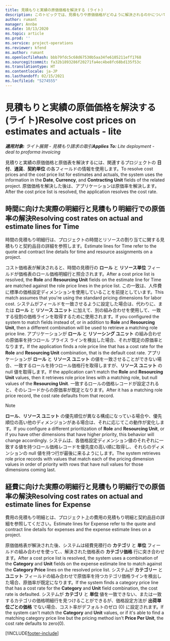 ```yaml
---
title: 見積もりと実績の原価価格を解決する (ライト)
description: このトピックでは、見積もりや原価価格がどのように解決されるのかについて説明します。
author: rumant
manager: Annbe
ms.date: 10/13/2020
ms.topic: article
ms.prod: ''
ms.service: project-operations
ms.reviewer: kfend
ms.author: rumant
ms.openlocfilehash: bbb79fdc5c68d67530b5aa34fe6105211eff1768
ms.sourcegitcommit: fa32b1893286f20271fa4ec4be8fc68bd135f53c
ms.translationtype: HT
ms.contentlocale: ja-JP
ms.lasthandoff: 02/15/2021
ms.locfileid: "5274555"
---
```

# <a name="resolve-cost-prices-on-estimates-and-actuals---lite"></a><span data-ttu-id="b12dd-103">見積もりと実績の原価価格を解決する (ライト)</span><span class="sxs-lookup"><span data-stu-id="b12dd-103">Resolve cost prices on estimates and actuals - lite</span></span>

<span data-ttu-id="b12dd-104">_**適用対象:** ライト展開 - 見積もり請求の取引_</span><span class="sxs-lookup"><span data-stu-id="b12dd-104">_**Applies To:** Lite deployment - deal to proforma invoicing_</span></span>

<span data-ttu-id="b12dd-105">見積りと実績の原価価格と原価表を解決するには、関連するプロジェクトの **日付**、**通貨**、**契約単位** の各フィールドの情報を使用します。</span><span class="sxs-lookup"><span data-stu-id="b12dd-105">To resolve cost prices and the cost price list for estimates and actuals, the system uses the information in the **Date**, **Currency**, and **Contracting Unit** fields of the related project.</span></span> <span data-ttu-id="b12dd-106">原価価格を解決した後は、アプリケーションは原価率を解決します。</span><span class="sxs-lookup"><span data-stu-id="b12dd-106">After the cost price list is resolved, the application resolves the cost rate.</span></span>

## <a name="resolving-cost-rates-on-actual-and-estimate-lines-for-time"></a><span data-ttu-id="b12dd-107">時間に向けた実際の明細行と見積もり明細行での原価率の解決</span><span class="sxs-lookup"><span data-stu-id="b12dd-107">Resolving cost rates on actual and estimate lines for Time</span></span>

<span data-ttu-id="b12dd-108">時間の見積もり明細行は、プロジェクトの時間とリソースの割り当てに関する見積もりと契約品目の詳細を参照します。</span><span class="sxs-lookup"><span data-stu-id="b12dd-108">Estimate lines for Time refer to the quote and contract line details for time and resource assignments on a project.</span></span>

<span data-ttu-id="b12dd-109">コスト価格表が解決されると、時間の見積行の **ロール** と **リソース単位** フィールドが価格表のロール価格明細行と照合されます。</span><span class="sxs-lookup"><span data-stu-id="b12dd-109">After a cost price list is resolved, the **Role** and **Resourcing Unit** fields on the estimate line for Time are matched against the role price lines in the price list.</span></span> <span data-ttu-id="b12dd-110">この一致は、人件費に標準の価格設定ディメンションを使用していることを前提としています。</span><span class="sxs-lookup"><span data-stu-id="b12dd-110">This match assumes that you're using the standard pricing dimensions for labor cost.</span></span> <span data-ttu-id="b12dd-111">システムがフィールドを一致させるように設定した場合は、代わりに、または **ロール** と **リソース ユニット** に加えて、別の組み合わせを使用して、一致する役割の価格ラインを取得するために使用されます。</span><span class="sxs-lookup"><span data-stu-id="b12dd-111">If you configured the system to match fields instead of, or in addition to **Role** and **Resourcing Unit**, then a different combination will be used to retrieve a matching role price line.</span></span> <span data-ttu-id="b12dd-112">アプリケーションが **ロール** と **リソーシング ユニット** の組み合わせの原価率を持つロール プライス ラインを検出した場合、それが既定の原価率となります。</span><span class="sxs-lookup"><span data-stu-id="b12dd-112">If the application finds a role price line that has a cost rate for the **Role** and **Resourcing Unit** combination, that is the default cost rate.</span></span> <span data-ttu-id="b12dd-113">アプリケーションが **ロール** と **リソース ユニット** の値を一致させることができない場合、一致するロールを持つロール価格行を取得しますが、**リソース ユニット** の null 値を取得します。</span><span class="sxs-lookup"><span data-stu-id="b12dd-113">If the application can't match the **Role** and **Resourcing Unit** values, then it retrieves role price lines with a matching role, but null values of the **Resourcing Unit**.</span></span> <span data-ttu-id="b12dd-114">一致するロールの価格レコードが設定されると、そのレコードからの原価率が既定となります。</span><span class="sxs-lookup"><span data-stu-id="b12dd-114">After it has a matching role price record, the cost rate defaults from that record.</span></span> 

> [!NOTE]
> <span data-ttu-id="b12dd-115">**ロール**、**リソース ユニット** の優先順位が異なる構成になっている場合や、優先順位の高い他のディメンジョンがある場合は、それに応じてこの動作が変化します。</span><span class="sxs-lookup"><span data-stu-id="b12dd-115">If you configure a different prioritization of **Role** and **Resourcing Unit**, or if you have other dimensions that have higher priority, this behavior will change accordingly.</span></span> <span data-ttu-id="b12dd-116">システムは、各価格設定ディメンション値のそれぞれに一致する値を持つロール価格レコードを優先度の高い順に取得し、それらのディメンションの null 値を持つ行が最後に来るようにします。</span><span class="sxs-lookup"><span data-stu-id="b12dd-116">The system retrieves role price records with values that match each of the pricing dimension values in order of priority with rows that have null values for those dimensions coming last.</span></span>

## <a name="resolving-cost-rates-on-actual-and-estimate-lines-for-expense"></a><span data-ttu-id="b12dd-117">経費に向けた実際の明細行と見積もり明細行での原価率の解決</span><span class="sxs-lookup"><span data-stu-id="b12dd-117">Resolving cost rates on actual and estimate lines for Expense</span></span>

<span data-ttu-id="b12dd-118">費用の見積もり明細とは、プロジェクト上の費用の見積もり明細と契約品目の詳細を参照してください。</span><span class="sxs-lookup"><span data-stu-id="b12dd-118">Estimate lines for Expense refer to the quote and contract line details for expenses and the expense estimate lines on a project.</span></span>

<span data-ttu-id="b12dd-119">原価価格表が解決された後、システムは経費見積行の **カテゴリ** と **単位** フィールドの組み合わせを使って、、解決された価格表の **カテゴリ価格** 行に突き合わせます。</span><span class="sxs-lookup"><span data-stu-id="b12dd-119">After a cost price list is resolved, the system uses a combination of the **Category** and **Unit** fields on the expense estimate line to match against the **Category Price** lines on the resolved price list.</span></span> <span data-ttu-id="b12dd-120">システムが **カテゴリー** と **ユニット** フィールドの組み合わせで原価率を持つカテゴリ価格ラインを検出した場合、原価率が既定になります。</span><span class="sxs-lookup"><span data-stu-id="b12dd-120">If the system finds a category price line that has a cost rate for the **Category** and **Unit** field combination, the cost rate is defaulted.</span></span> <span data-ttu-id="b12dd-121">システムが **カテゴリ** と **単位** 値を一致できない、または一致するカテゴリの価格明細行を見つけることができるが、価格設定方法が **出荷単位ごとの価格** でない場合、コスト率がデフォルトのゼロ (0) に設定されます。</span><span class="sxs-lookup"><span data-stu-id="b12dd-121">If the system can't match the **Category** and **Unit** values, or if it's able to find a matching category price line but the pricing method isn't **Price Per Unit**, the cost rate defaults to zero(0).</span></span>


[!INCLUDE[footer-include](../../includes/footer-banner.md)]